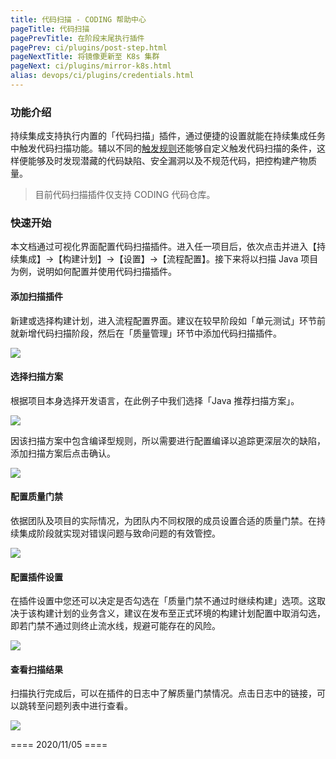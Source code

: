 ```yaml
---
title: 代码扫描 - CODING 帮助中心
pageTitle: 代码扫描
pagePrevTitle: 在阶段末尾执行插件
pagePrev: ci/plugins/post-step.html
pageNextTitle: 将镜像更新至 K8s 集群
pageNext: ci/plugins/mirror-k8s.html
alias: devops/ci/plugins/credentials.html
---
```


### 功能介绍

持续集成支持执行内置的「代码扫描」插件，通过便捷的设置就能在持续集成任务中触发代码扫描功能。辅以不同的[触发规则](/docs/ci/trigger.html)还能够自定义触发代码扫描的条件，这样便能够及时发现潜藏的代码缺陷、安全漏洞以及不规范代码，把控构建产物质量。

> 目前代码扫描插件仅支持 CODING 代码仓库。 

### 快速开始

本文档通过可视化界面配置代码扫描插件。进入任一项目后，依次点击并进入【持续集成】->【构建计划】->【设置】->【流程配置】。接下来将以扫描 Java 项目为例，说明如何配置并使用代码扫描插件。

#### 添加扫描插件

新建或选择构建计划，进入流程配置界面。建议在较早阶段如「单元测试」环节前就新增代码扫描阶段，然后在「质量管理」环节中添加代码扫描插件。

![](https://help-assets.codehub.cn/enterprise/20201105113302.png)

#### 选择扫描方案

根据项目本身选择开发语言，在此例子中我们选择「Java 推荐扫描方案」。

![](https://help-assets.codehub.cn/enterprise/20201105113326.png)

因该扫描方案中包含编译型规则，所以需要进行配置编译以追踪更深层次的缺陷，添加扫描方案后点击确认。

![](https://help-assets.codehub.cn/enterprise/20201105113359.png)

#### 配置质量门禁

依据团队及项目的实际情况，为团队内不同权限的成员设置合适的质量门禁。在持续集成阶段就实现对错误问题与致命问题的有效管控。

![](https://help-assets.codehub.cn/enterprise/20201105113419.png)

#### 配置插件设置

在插件设置中您还可以决定是否勾选在「质量门禁不通过时继续构建」选项。这取决于该构建计划的业务含义，建议在发布至正式环境的构建计划配置中取消勾选，即若门禁不通过则终止流水线，规避可能存在的风险。

![](https://help-assets.codehub.cn/enterprise/20201105113439.png)

#### 查看扫描结果

扫描执行完成后，可以在插件的日志中了解质量门禁情况。点击日志中的链接，可以跳转至问题列表中进行查看。

![](https://help-assets.codehub.cn/enterprise/20201105113459.png)

==== 2020/11/05 ====

